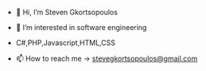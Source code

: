 - 👋 Hi, I’m Steven Gkortsopoulos
- 👀 I’m interested in software engineering
- C#,PHP,Javascript,HTML,CSS

- 📫 How to reach me -> stevegkortsopoulos@gmail.com

<!---
StevenGKOR/StevenGKOR is a ✨ special ✨ repository because its `README.md` (this file) appears on your GitHub profile.
You can click the Preview link to take a look at your changes.
--->
